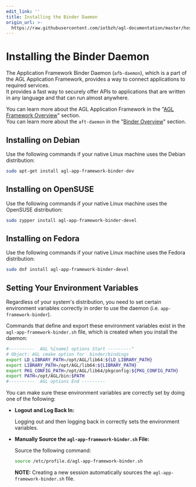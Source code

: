 ```yaml
---
edit_link: ''
title: Installing the Binder Daemon
origin_url: >-
  https://raw.githubusercontent.com/iotbzh/agl-documentation/master/host-configuration/docs/3-installing-binder-daemon.md
---
```


<!-- WARNING: This file is generated by fetch_docs.js using /home/boron/Documents/AGL/docs-webtemplate/site/_data/tocs/devguides/flounder/host-configuration-developer-guides-flounder-devguides-book.yml -->

# Installing the Binder Daemon

The Application Framework Binder Daemon (`afb-daemon`), which is a part of
the AGL Application Framework, provides a way to connect applications to
required services.\
It provides a fast way to securely offer APIs to applications that are
written in any language and that can run almost anywhere.

You can learn more about the AGL Application Framework in the
"[AGL Framework Overview](../../apis_services/reference/af-main/0-introduction.html)"
section.\
You can learn more about the `aft-daemon` in the
"[Binder Overview](../../apis_services/reference/af-binder/afb-overview.html)"
section.

## Installing on Debian

Use the following commands if your native Linux machine uses the Debian
distribution:

```bash
sudo apt-get install agl-app-framework-binder-dev
```

## Installing on OpenSUSE

Use the following commands if your native Linux machine uses the OpenSUSE
distribution:

```bash
sudo zypper install agl-app-framework-binder-devel
```

## Installing on Fedora

Use the following commands if your native Linux machine uses the Fedora
distribution:

```bash
sudo dnf install agl-app-framework-binder-devel
```

## Setting Your Environment Variables

Regardless of your system's distribution, you need to set certain environment
variables correctly in order to use the daemon (i.e. `app-framework-binder`).

Commands that define and export these environment variables exist in the
`agl-app-framework-binder.sh` file, which is created when
you install the daemon:

```bash
#----------  AGL %{name} options Start ---------"
# Object: AGL cmake option for  binder/bindings
export LD_LIBRARY_PATH=/opt/AGL/lib64:${LD_LIBRARY_PATH}
export LIBRARY_PATH=/opt/AGL/lib64:${LIBRARY_PATH}
export PKG_CONFIG_PATH=/opt/AGL/lib64/pkgconfig:${PKG_CONFIG_PATH}
export PATH=/opt/AGL/bin:$PATH
#----------  AGL options End ---------
```

You can make sure these environment variables are correctly set by doing
one of the following:

* **Logout and Log Back In:**

  Logging out and then logging back in correctly sets the environment
  variables.

* **Manually Source the `agl-app-framework-binder.sh` File:**

  Source the following command:

  ```bash
  source /etc/profile.d/agl-app-framework-binder.sh
  ```

  **NOTE:**
  Creating a new session automatically sources the `agl-app-framework-binder.sh`
  file.
